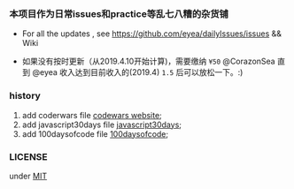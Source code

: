 <h3>本项目作为日常issues和practice等乱七八糟的杂货铺</h3>

- For all  the updates , see https://github.com/eyea/dailyIssues/issues && Wiki

- 如果没有按时更新（从2019.4.10开始计算)，需要缴纳 `¥50` @CorazonSea 直到 @eyea 收入达到目前收入的(2019.4) `1.5` 后可以放松一下。:)


### history
1. add coderwars file [codewars website](http://www.codewars.com);
2. add javascript30days file [javascript30days](https://javascript30.com/);
3. add 100daysofcode file [100daysofcode](https://www.100daysofcode.com/);

### LICENSE
under [MIT](https://github.com/eyea/daily-grocery/blob/master/LICENSE)
